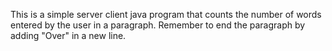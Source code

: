 This is a simple server client java program that counts the number of words entered by the user in a paragraph.
Remember to end the paragraph by adding "Over" in a new line.
